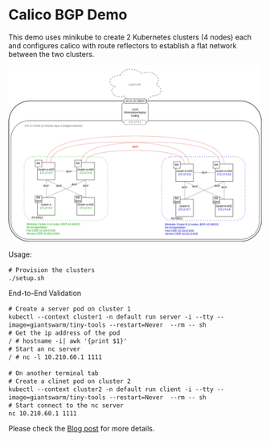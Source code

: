 # Calico BGP Demo 

This demo uses minikube to create 2 Kubernetes clusters (4 nodes) each and configures calico with route reflectors to establish a flat network between the two clusters.

<img src="./assets/FinalMinikubeBGPLab.drawio.png" alt="cluster" style="zoom: 67%;" />

Usage:
```
# Provision the clusters
./setup.sh
```

End-to-End Validation

```
# Create a server pod on cluster 1
kubectl --context cluster1 -n default run server -i --tty --image=giantswarm/tiny-tools --restart=Never  --rm -- sh
# Get the ip address of the pod
/ # hostname -i| awk '{print $1}'
# Start an nc server
/ # nc -l 10.210.60.1 1111

# On another terminal tab
# Create a clinet pod on cluster 2 
kubectl --context cluster2 -n default run client -i --tty --image=giantswarm/tiny-tools --restart=Never  --rm -- sh
# Start connect to the nc server
nc 10.210.60.1 1111
```



Please check the [Blog post](https://www.tigera.io/blog/experiment-with-calico-bgp-in-the-comfort-of-your-own-laptop/) for more details.